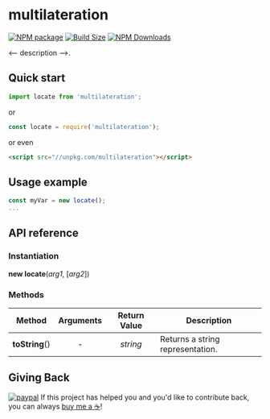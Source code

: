 multilateration
==================

[![NPM package][npm-img]][npm-url]
[![Build Size][build-size-img]][build-size-url]
[![NPM Downloads][npm-downloads-img]][npm-downloads-url]

<-- description -->.

## Quick start

```js
import locate from 'multilateration';
```
or
```js
const locate = require('multilateration');
```
or even
```html
<script src="//unpkg.com/multilateration"></script>
```

## Usage example

```js
const myVar = new locate();
...
```

## API reference

### Instantiation

<b>new locate</b>(<i>arg1</i>, [<i>arg2</i>])

### Methods

| Method | Arguments | Return Value | Description |
| --- | :--: | :--: | --- |
| **toString**() | - | *string* | Returns a string representation. |

## Giving Back

[![paypal](https://www.paypalobjects.com/en_US/i/btn/btn_donate_SM.gif)](https://www.paypal.com/cgi-bin/webscr?cmd=_donations&business=L398E7PKP47E8&currency_code=USD&source=url) If this project has helped you and you'd like to contribute back, you can always [buy me a ☕](https://www.paypal.com/cgi-bin/webscr?cmd=_donations&business=L398E7PKP47E8&currency_code=USD&source=url)!

[npm-img]: https://img.shields.io/npm/v/multilateration
[npm-url]: https://npmjs.org/package/multilateration
[build-size-img]: https://img.shields.io/bundlephobia/minzip/multilateration
[build-size-url]: https://bundlephobia.com/result?p=multilateration
[npm-downloads-img]: https://img.shields.io/npm/dt/multilateration
[npm-downloads-url]: https://www.npmtrends.com/multilateration
